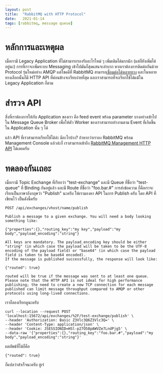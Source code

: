 ```yaml
---
layout:	post
title:	"RabbitMQ with HTTP Protocol"
date:	2021-01-14
tags: [rabbitmq, message queue]
---
```


# หลักการและเหตุผล

เมื่อเรามี Legacy Application ที่ไม่สามารถรองรับอะไรใหม่ ๆ เพิ่มเติมได้มากนัก (แต่ก็ยังเพิ่มได้อยู่นะ) การที่เราจะเพิ่มระบบ Messaging เข้าไปมันก็สุดแสนจะลำบาก หากเราต้องการติดต่อกันด้วย Protocol รุ่นใหม่อย่าง AMQP แต่โชคดีที่ RabbitMQ สามารถ[เชื่อมต่อได้หลายทาง](https://www.rabbitmq.com/protocols.html) และในหลายทางเลือกนั้นก็มี HTTP API ที่ค่อนข้างจะเรียบง่ายที่สุด และเราสามารถที่จะเรียกใช้ได้แม้ใน Legacy Application ก็ตาม

# สำรวจ API

สิ่งที่เราต้องการให้กับ Application ของเรา คือ feed event พร้อม parameter บางอย่างเข้าไปใน Message Queue Broker เพื่อให้ตัว Worker ของเราสามารถทำงานตาม Event ที่เกิดขึ้นใน Application นั้น ๆ ได้

แล้ว API ที่เราสามารถเรียกใช้ได้ล่ะ มีอะไรบ้าง? ถ้าหากว่าเราลง RabbitMQ พร้อม Management Console แล้วล่ะก็ เราสามารถเข้าถึง [RabbitMQ Management HTTP API](http://localhost:15672/api/index.html) ได้เลยครับ

# ทดลองกันเถอะ

เมื่อเรามี Topic Exchange ที่เรียกว่า "test-exchange" และมี Queue ที่ชื่อว่า "test-queue" ที่ Binding กันอยู่แล้ว และมี Route ที่ชื่อว่า "foo.bar.#" การส่งข้อความ ก็คือเราจะเรียกเป็นภาษาอังกฤษว่า "Publish" นะครับ ให้เรามองหา API ในการ Publish ครับ โดย API ที่เขียนไว้ เป็นดังนี้ครับ

```
POST /api/exchanges/vhost/name/publish

Publish a message to a given exchange. You will need a body looking something like:

{"properties":{},"routing_key":"my key","payload":"my body","payload_encoding":"string"}

All keys are mandatory. The payload_encoding key should be either "string" (in which case the payload will be taken to be the UTF-8 encoding of the payload field) or "base64" (in which case the payload field is taken to be base64 encoded).
If the message is published successfully, the response will look like:

{"routed": true}

routed will be true if the message was sent to at least one queue.
Please note that the HTTP API is not ideal for high performance publishing; the need to create a new TCP connection for each message published can limit message throughput compared to AMQP or other protocols using long-lived connections.
```

เราก็ลองเรียกดูนะครับ

```
curl --location --request POST 'localhost:15672/api/exchanges/%2F/test-exchange/publish' \
--header 'Authorization: Basic Z3Vlc3Q6Z3Vlc3Q=' \
--header 'Content-Type: application/json' \
--header 'Cookie: JSESSIONID=HSl-p27O58pAWVZe7LndPjg5' \
--data-raw '{"properties":{},"routing_key":"foo.bar.#","payload":"my body","payload_encoding":"string"}'
```

ผลลัพธ์ที่ได้ก็คือ 

```
{"routed": true}
```

ก็แปลว่าสำเร็จนะครับ ฮูเร่ 